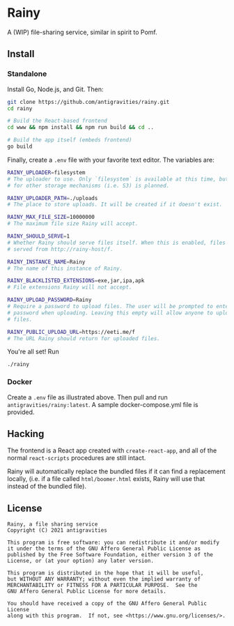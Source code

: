 # Rainy

A (WIP) file-sharing service, similar in spirit to Pomf.

## Install

### Standalone

Install Go, Node.js, and Git. Then:

```bash
git clone https://github.com/antigravities/rainy.git
cd rainy

# Build the React-based frontend
cd www && npm install && npm run build && cd ..

# Build the app itself (embeds frontend)
go build
```

Finally, create a `.env` file with your favorite text editor. The variables are:

```bash
RAINY_UPLOADER=filesystem
# The uploader to use. Only `filesystem` is available at this time, but support
# for other storage mechanisms (i.e. S3) is planned.

RAINY_UPLOADER_PATH=./uploads
# The place to store uploads. It will be created if it doesn't exist.

RAINY_MAX_FILE_SIZE=10000000
# The maximum file size Rainy will accept.

RAINY_SHOULD_SERVE=1
# Whether Rainy should serve files itself. When this is enabled, files will be
# served from http://rainy-host/f.

RAINY_INSTANCE_NAME=Rainy
# The name of this instance of Rainy.

RAINY_BLACKLISTED_EXTENSIONS=exe,jar,ipa,apk
# File extensions Rainy will not accept.

RAINY_UPLOAD_PASSWORD=Rainy
# Require a password to upload files. The user will be prompted to enter this
# password when uploading. Leaving this empty will allow anyone to upload
# files.

RAINY_PUBLIC_UPLOAD_URL=https://eeti.me/f
# The URL Rainy should return for uploaded files.
```

You're all set! Run

```
./rainy
```

### Docker

Create a `.env` file as illustrated above. Then pull and run
`antigravities/rainy:latest`. A sample docker-compose.yml file is provided.

## Hacking

The frontend is a React app created with `create-react-app`, and all of the
normal `react-scripts` procedures are still intact.

Rainy will automatically replace the bundled files if it can find a replacement
locally, (i.e. if a file called `html/boomer.html` exists, Rainy will use that
instead of the bundled file).

## License

```
Rainy, a file sharing service
Copyright (C) 2021 antigravities

This program is free software: you can redistribute it and/or modify
it under the terms of the GNU Affero General Public License as
published by the Free Software Foundation, either version 3 of the
License, or (at your option) any later version.

This program is distributed in the hope that it will be useful,
but WITHOUT ANY WARRANTY; without even the implied warranty of
MERCHANTABILITY or FITNESS FOR A PARTICULAR PURPOSE.  See the
GNU Affero General Public License for more details.

You should have received a copy of the GNU Affero General Public License
along with this program.  If not, see <https://www.gnu.org/licenses/>.
```